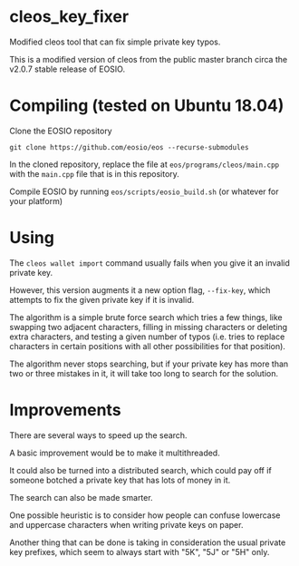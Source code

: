 # cleos_key_fixer
Modified cleos tool that can fix simple private key typos. 

This is a modified version of cleos from the public master branch circa the v2.0.7 stable release of EOSIO.

# Compiling (tested on Ubuntu 18.04)

Clone the EOSIO repository

```git clone https://github.com/eosio/eos --recurse-submodules```

In the cloned repository, replace the file at ```eos/programs/cleos/main.cpp``` with the ```main.cpp``` file that is in this repository.

Compile EOSIO by running ```eos/scripts/eosio_build.sh``` (or whatever for your platform)

# Using 

The ```cleos wallet import``` command usually fails when you give it an invalid private key.

However, this version augments it a new option flag, ```--fix-key```, which attempts to fix the given private key if it is invalid.

The algorithm is a simple brute force search which tries a few things, like swapping two adjacent characters, filling in missing characters or deleting extra characters, and testing a given number of typos (i.e. tries to replace characters in certain positions with all other possibilities for that position).

The algorithm never stops searching, but if your private key has more than two or three mistakes in it, it will take too long to search for the solution.

# Improvements

There are several ways to speed up the search.

A basic improvement would be to make it multithreaded.

It could also be turned into a distributed search, which could pay off if someone botched a private key that has lots of money in it.

The search can also be made smarter. 

One possible heuristic is to consider how people can confuse lowercase and uppercase characters when writing private keys on paper.

Another thing that can be done is taking in consideration the usual private key prefixes, which seem to always start with "5K", "5J" or "5H" only.
